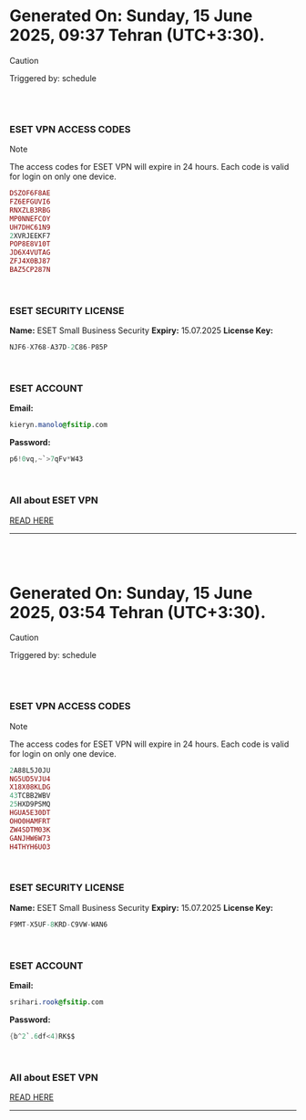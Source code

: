 # Generated On: Sunday, 15 June 2025, 09:37 Tehran (UTC+3:30).

> [!CAUTION]
> Triggered by: schedule

<br><br>

### ESET VPN ACCESS CODES

> [!NOTE]
> The access codes for ESET VPN will expire in 24 hours.
> Each code is valid for login on only one device.

```ruby
DSZOF6F8AE
FZ6EFGUVI6
RNXZLB3RBG
MP0NNEFCOY
UH7DHC61N9
2XVRJEEKF7
POP8E8V10T
JD6X4VUTAG
ZFJ4X0BJ87
BAZ5CP287N
```

<br>

### ESET SECURITY LICENSE

**Name:** ESET Small Business Security
**Expiry:** 15.07.2025
**License Key:**

```POV-Ray SDL
NJF6-X768-A37D-2C86-P85P
```

<br>

### ESET ACCOUNT

**Email:**

```CSS
kieryn.manolo@fsitip.com
```

**Password:**

```POV-Ray SDL
p6!0vq,~`>7qFv*W43
```

<br>

### All about ESET VPN

[READ HERE](https://t.me/F_NiREvil/2113)

---

<br><br>

# Generated On: Sunday, 15 June 2025, 03:54 Tehran (UTC+3:30).

> [!CAUTION]
> Triggered by: schedule

<br><br>

### ESET VPN ACCESS CODES

> [!NOTE]
> The access codes for ESET VPN will expire in 24 hours.
> Each code is valid for login on only one device.

```ruby
2A88L5J0JU
NG5UD5VJU4
X18X08KLDG
43TCBB2WBV
25HXD9PSMQ
HGUA5E30DT
OHO0HAMFRT
ZW4SDTM03K
GANJHW6W73
H4THYH6UO3
```

<br>

### ESET SECURITY LICENSE

**Name:** ESET Small Business Security
**Expiry:** 15.07.2025
**License Key:**

```POV-Ray SDL
F9MT-X5UF-8KRD-C9VW-WAN6
```

<br>

### ESET ACCOUNT

**Email:**

```CSS
srihari.rook@fsitip.com
```

**Password:**

```POV-Ray SDL
{b^2`.6df<4)RK$$
```

<br>

### All about ESET VPN

[READ HERE](https://t.me/F_NiREvil/2113)

---

<br><br>

